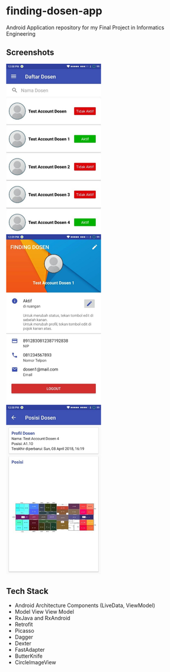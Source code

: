 # finding-dosen-app
Android Application repository for my Final Project in Informatics Engineering

## Screenshots

<img src="https://github.com/mrizkip/finding-dosen-app/blob/master/screenshots/halaman-utama.jpg"
width="256">&nbsp;&nbsp;&nbsp;
<img src="https://github.com/mrizkip/finding-dosen-app/blob/master/screenshots/halaman-utama-dosen.jpg"
width="256">&nbsp;&nbsp;&nbsp;
<img src="https://github.com/mrizkip/finding-dosen-app/blob/master/screenshots/posisi-dosen.jpg"
width="256">&nbsp;&nbsp;&nbsp;

## Tech Stack

* Android Architecture Components (LiveData, ViewModel)
* Model View View Model
* RxJava and RxAndroid
* Retrofit
* Picasso
* Dagger
* Dexter
* FastAdapter
* ButterKnife
* CircleImageView